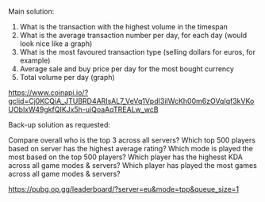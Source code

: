 Main solution:

1. What is the transaction with the highest volume in the timespan
2. What is the average transaction number per day, for each day (would look nice like a graph)
3. What is the most favoured transaction type (selling dollars for euros, for example)
4. Average sale and buy price per day for the most bought currency
5. Total volume per day (graph)

https://www.coinapi.io/?gclid=Cj0KCQiA_JTUBRD4ARIsAL7_VeVq1VpdI3iIWcKh00m6zOVqIqf3kVKoUOblxW49gkfQIKJx5h-uiQoaAqTREALw_wcB


Back-up solution as requested:

Compare overall who is the top 3 across all servers?
Which top 500 players based on server has the highest average rating?
Which mode is played the most based on the top 500 players?
Which player has the highesst KDA across all game modes & servers?
Which player has played the most games across all game modes & servers?

https://pubg.op.gg/leaderboard/?server=eu&mode=tpp&queue_size=1
